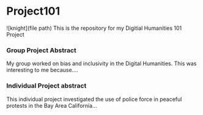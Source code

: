 # Project101
![knight](file path)
This is the repository for my Digitial Humanities 101 Project

### Group Project Abstract
My group worked on bias and inclusivity in the Digital Humanities. This was interesting to me because....  

### Individual Project abstract  
This individual project investigated the use of police force in peaceful protests in the Bay Area California...
